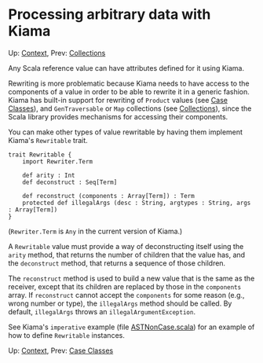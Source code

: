 # Processing arbitrary data with Kiama

Up: [Context](Context.md), Prev: [Collections](Collections.md)

Any Scala reference value can have attributes defined for it using
Kiama.

Rewriting is more problematic because Kiama needs to have access to
the components of a value in order to be able to rewrite it in a
generic fashion. Kiama has built-in support for rewriting of `Product`
values (see [Case Classes](CaseClasses.md)), and `GenTraversable` or `Map` collections
(see [Collections](Collections.md)), since the Scala library provides mechanisms for
accessing their components.

You can make other types of value rewritable by having them implement
Kiama's `Rewritable` trait.

```
trait Rewritable {
    import Rewriter.Term

    def arity : Int
    def deconstruct : Seq[Term]

    def reconstruct (components : Array[Term]) : Term
    protected def illegalArgs (desc : String, argtypes : String, args : Array[Term])
}
```

(`Rewriter.Term` is `Any` in the current version of Kiama.)

A `Rewritable` value must provide a way of deconstructing itself using
the `arity` method, that returns the number of children that the value
has, and the `deconstruct` method, that returns a sequence of those
children.

The `reconstruct` method is used to build a new value that is the same
as the receiver, except that its children are replaced by those in the
`components` array.  If `reconstruct` cannot accept the `components`
for some reason (e.g., wrong number or type), the `illegalArgs` method
should be called.  By default, `illegalArgs` throws an `illegalArgumentException`.

See Kiama's `imperative` example (file
[ASTNonCase.scala](https://bitbucket.org/inkytonik/kiama/src/default/library/src/org/kiama/example/imperative/ASTNonCase.scala))
for an example of how to define `Rewritable` instances.

Up: [Context](Context.md), Prev: [Case Classes](CaseClasses.md)
